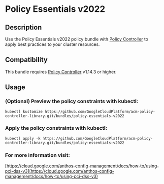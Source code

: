 Policy Essentials v2022
==================================================

## Description

Use the Policy Essentials v2022 policy bundle with [Policy Controller](https://cloud.google.com/anthos-config-management/docs/concepts/policy-controller) to apply best practices to your cluster resources.

## Compatibility

This bundle requires [Policy Controller](https://cloud.google.com/anthos-config-management/docs/concepts/policy-controller) v1.14.3 or higher.

## Usage

### (Optional) Preview the policy constraints with kubectl:
```shell
kubectl kustomize https://github.com/GoogleCloudPlatform/acm-policy-controller-library.git/bundles/policy-essentials-v2022
```

### Apply the policy constraints with kubectl:
```shell
kubectl apply -k https://github.com/GoogleCloudPlatform/acm-policy-controller-library.git/bundles/policy-essentials-v2022
```

### For more information visit:
[https://cloud.google.com/anthos-config-management/docs/how-to/using-pci-dss-v3](https://cloud.google.com/anthos-config-management/docs/how-to/using-pci-dss-v3)
